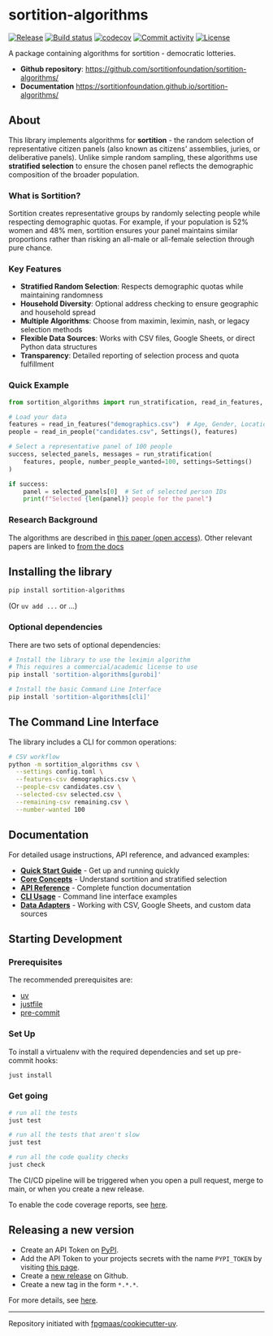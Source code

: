 # sortition-algorithms

[![Release](https://img.shields.io/github/v/release/sortitionfoundation/sortition-algorithms)](https://img.shields.io/github/v/release/sortitionfoundation/sortition-algorithms)
[![Build status](https://img.shields.io/github/actions/workflow/status/sortitionfoundation/sortition-algorithms/main.yml?branch=main)](https://github.com/sortitionfoundation/sortition-algorithms/actions/workflows/main.yml?query=branch%3Amain)
[![codecov](https://app.codecov.io/gh/sortitionfoundation/sortition-algorithms/branch/main/graph/badge.svg)](https://codecov.io/gh/sortitionfoundation/sortition-algorithms)
[![Commit activity](https://img.shields.io/github/commit-activity/m/sortitionfoundation/sortition-algorithms)](https://img.shields.io/github/commit-activity/m/sortitionfoundation/sortition-algorithms)
[![License](https://img.shields.io/github/license/sortitionfoundation/sortition-algorithms)](https://img.shields.io/github/license/sortitionfoundation/sortition-algorithms)

A package containing algorithms for sortition - democratic lotteries.

- **Github repository**: <https://github.com/sortitionfoundation/sortition-algorithms/>
- **Documentation** <https://sortitionfoundation.github.io/sortition-algorithms/>

## About

This library implements algorithms for **sortition** - the random selection of representative citizen panels (also known as citizens' assemblies, juries, or deliberative panels). Unlike simple random sampling, these algorithms use **stratified selection** to ensure the chosen panel reflects the demographic composition of the broader population.

### What is Sortition?

Sortition creates representative groups by randomly selecting people while respecting demographic quotas. For example, if your population is 52% women and 48% men, sortition ensures your panel maintains similar proportions rather than risking an all-male or all-female selection through pure chance.

### Key Features

- **Stratified Random Selection**: Respects demographic quotas while maintaining randomness
- **Household Diversity**: Optional address checking to ensure geographic and household spread
- **Multiple Algorithms**: Choose from maximin, leximin, nash, or legacy selection methods
- **Flexible Data Sources**: Works with CSV files, Google Sheets, or direct Python data structures
- **Transparency**: Detailed reporting of selection process and quota fulfillment

### Quick Example

```python
from sortition_algorithms import run_stratification, read_in_features, read_in_people, Settings

# Load your data
features = read_in_features("demographics.csv")  # Age, Gender, Location quotas
people = read_in_people("candidates.csv", Settings(), features)

# Select a representative panel of 100 people
success, selected_panels, messages = run_stratification(
    features, people, number_people_wanted=100, settings=Settings()
)

if success:
    panel = selected_panels[0]  # Set of selected person IDs
    print(f"Selected {len(panel)} people for the panel")
```

### Research Background

The algorithms are described in [this paper (open access)](https://www.nature.com/articles/s41586-021-03788-6). Other relevant papers are linked to [from the docs](https://sortitionfoundation.github.io/sortition-algorithms/concepts/#research-background)

## Installing the library

```sh
pip install sortition-algorithms
```

(Or `uv add ...` or ...)

### Optional dependencies

There are two sets of optional dependencies:

```sh
# Install the library to use the leximin algorithm
# This requires a commercial/academic license to use
pip install 'sortition-algorithms[gurobi]'

# Install the basic Command Line Interface
pip install 'sortition-algorithms[cli]'
```

## The Command Line Interface

The library includes a CLI for common operations:

```bash
# CSV workflow
python -m sortition_algorithms csv \
  --settings config.toml \
  --features-csv demographics.csv \
  --people-csv candidates.csv \
  --selected-csv selected.csv \
  --remaining-csv remaining.csv \
  --number-wanted 100
```

## Documentation

For detailed usage instructions, API reference, and advanced examples:

- **[Quick Start Guide](https://sortitionfoundation.github.io/sortition-algorithms/quickstart/)** - Get up and running quickly
- **[Core Concepts](https://sortitionfoundation.github.io/sortition-algorithms/concepts/)** - Understand sortition and stratified selection
- **[API Reference](https://sortitionfoundation.github.io/sortition-algorithms/api-reference/)** - Complete function documentation
- **[CLI Usage](https://sortitionfoundation.github.io/sortition-algorithms/cli/)** - Command line interface examples
- **[Data Adapters](https://sortitionfoundation.github.io/sortition-algorithms/adapters/)** - Working with CSV, Google Sheets, and custom data sources

## Starting Development

### Prerequisites

The recommended prerequisites are:

- [uv](https://docs.astral.sh/uv/getting-started/installation/)
- [justfile](https://github.com/casey/just?tab=readme-ov-file#installation)
- [pre-commit](https://pre-commit.com/)

### Set Up

To install a virtualenv with the required dependencies and set up pre-commit hooks:

```sh
just install
```

### Get going

```sh
# run all the tests
just test

# run all the tests that aren't slow
just test

# run all the code quality checks
just check
```

The CI/CD pipeline will be triggered when you open a pull request, merge to main, or when you create a new release.

To enable the code coverage reports, see [here](https://fpgmaas.github.io/cookiecutter-uv/features/codecov/).

## Releasing a new version

- Create an API Token on [PyPI](https://pypi.org/).
- Add the API Token to your projects secrets with the name `PYPI_TOKEN` by visiting [this page](https://github.com/sortitionfoundation/sortition-algorithms/settings/secrets/actions/new).
- Create a [new release](https://github.com/sortitionfoundation/sortition-algorithms/releases/new) on Github.
- Create a new tag in the form `*.*.*`.

For more details, see [here](https://fpgmaas.github.io/cookiecutter-uv/features/cicd/#how-to-trigger-a-release).

---

Repository initiated with [fpgmaas/cookiecutter-uv](https://github.com/fpgmaas/cookiecutter-uv).
